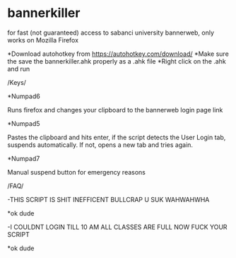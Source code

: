 # bannerkiller
for fast (not guaranteed) access to sabanci university bannerweb, only works on Mozilla Firefox


*Download autohotkey from https://autohotkey.com/download/
*Make sure the save the bannerkiller.ahk properly as a .ahk file
*Right click on the .ahk and run






/Keys/

*Numpad6

Runs firefox and changes your clipboard to the bannerweb login page link

*Numpad5 

Pastes the clipboard and hits enter, if the script detects the User Login tab, suspends automatically. If not, opens a new tab and tries again.

*Numpad7

Manual suspend button for emergency reasons










/FAQ/

-THIS SCRIPT IS SHIT INEFFICENT BULLCRAP U SUK WAHWAHWHA

*ok dude

-I COULDNT LOGIN TILL 10 AM ALL CLASSES ARE FULL NOW FUCK YOUR SCRIPT

*ok dude

